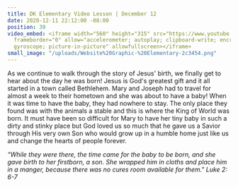 ```yaml
---
title: DK Elementary Video Lesson | December 12
date: 2020-12-11 22:12:00 -08:00
position: 39
video_embed: <iframe width="560" height="315" src="https://www.youtube.com/embed/gFVydrM4YhE"
  frameborder="0" allow="accelerometer; autoplay; clipboard-write; encrypted-media;
  gyroscope; picture-in-picture" allowfullscreen></iframe>
small_image: "/uploads/Website%20Graphic-%20Elementary-2c3454.png"
---
```


As we continue to walk through the story of Jesus' birth, we finally get to hear about the day he was born! Jesus is God's greatest gift and it all started in a town called Bethlehem. Mary and Joseph had to travel for almost a week to their hometown and she was about to have a baby! When it was time to have the baby, they had nowhere to stay. The only place they found was with the animals a stable and this is where the King of World was born. It must have been so difficult for Mary to have her tiny baby in such a dirty and stinky place but God loved us so much that he gave us a Savior through His very own Son who would grow up in a humble home just like us and change the hearts of people forever.

*“While they were there, the time came for the baby to be born, and she gave birth to her firstborn, a son. She wrapped him in cloths and place him in a manger, because there was no cures room available for them." Luke 2: 6-7*